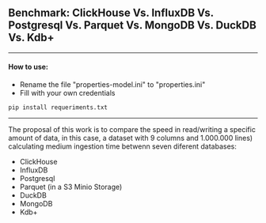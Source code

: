 ## Benchmark: ClickHouse Vs. InfluxDB Vs. Postgresql Vs. Parquet Vs. MongoDB Vs. DuckDB Vs. Kdb+

-----

#### How to use:
* Rename the file "properties-model.ini" to "properties.ini"
* Fill with your own credentials

```
pip install requeriments.txt
```

----

The proposal of this work is to compare the speed in read/writing a specific amount of data, in this case, a dataset with 9 columns and 1.000.000 lines) calculating medium ingestion time betwenn seven diferent databases:
* ClickHouse
* InfluxDB
* Postgresql
* Parquet (in a S3 Minio Storage)<br>
* DuckDB 
* MongoDB
* Kdb+


